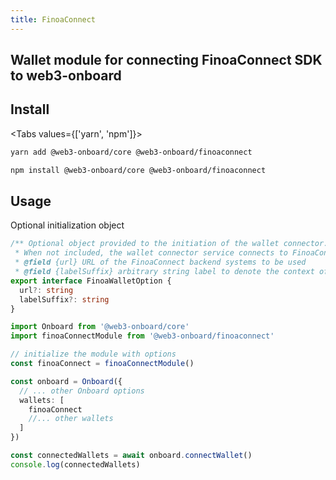 ```yaml
---
title: FinoaConnect
---
```


## Wallet module for connecting FinoaConnect SDK to web3-onboard

## Install

<Tabs values={['yarn', 'npm']}>
<TabPanel value="yarn">

```sh copy
yarn add @web3-onboard/core @web3-onboard/finoaconnect
```

  </TabPanel>
  <TabPanel value="npm">

```sh copy
npm install @web3-onboard/core @web3-onboard/finoaconnect
```

  </TabPanel>
</Tabs>

## Usage

Optional initialization object
```typescript
/** Optional object provided to the initiation of the wallet connector. 
 * When not included, the wallet connector service connects to FinoaConnect production systems.
 * @field {url} URL of the FinoaConnect backend systems to be used
 * @field {labelSuffix} arbitrary string label to denote the context of the URL field  */
export interface FinoaWalletOption {
  url?: string
  labelSuffix?: string
}
```

```typescript
import Onboard from '@web3-onboard/core'
import finoaConnectModule from '@web3-onboard/finoaconnect'

// initialize the module with options
const finoaConnect = finoaConnectModule()

const onboard = Onboard({
  // ... other Onboard options
  wallets: [
    finoaConnect
    //... other wallets
  ]
})

const connectedWallets = await onboard.connectWallet()
console.log(connectedWallets)
```
